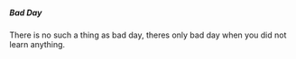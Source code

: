##### Bad Day

There is no such a thing as bad day, theres only bad day when you did not learn anything.
